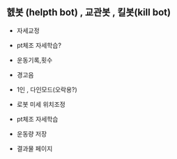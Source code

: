 ## 헰봇 (helpth bot) , 교관봇 , 킬봇(kill bot)
- 자세교정
- pt체조 자세학습?
- 운동기록,횟수
- 경고음 


- 1인 , 다인모드(오락용?)
- 로봇 미세 위치조정
- pt체조 자세학습
- 운동량 저장
- 결과물 페이지
